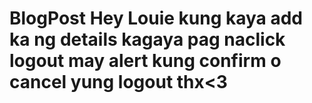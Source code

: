 # BlogPost Hey Louie kung kaya add ka ng details kagaya pag naclick logout may alert kung confirm o cancel yung logout thx<3
